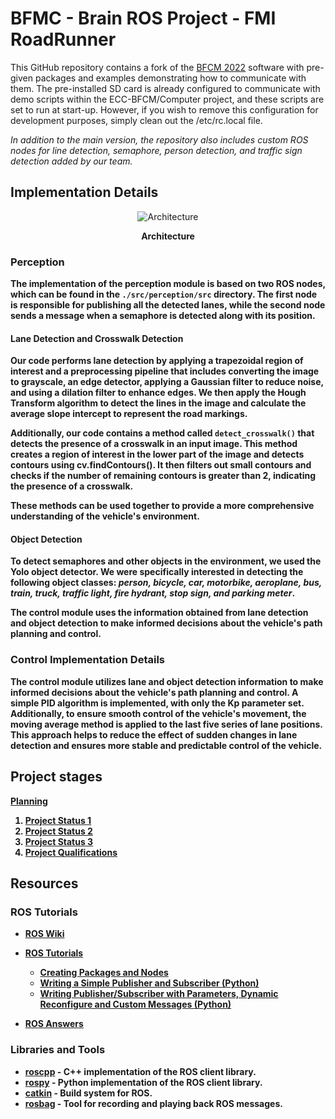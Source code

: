 # BFMC - Brain ROS Project - FMI RoadRunner

This GitHub repository contains a fork of the [BFCM 2022](https://github.com/ECC-BFMC/Brain_ROS) software with pre-given packages and examples demonstrating how to communicate with them. The pre-installed SD card is already configured to communicate with demo scripts within the ECC-BFCM/Computer project, and these scripts are set to run at start-up. However, if you wish to remove this configuration for development purposes, simply clean out the /etc/rc.local file.

_In addition to the main version, the repository also includes custom ROS nodes for line detection, semaphore, person detection, and traffic sign detection added by our team._

## Implementation Details

<div align="center">
    <img src="https://github.com/danadascalescu00/BoschFutureMobilityChallenge/blob/main/images/BFMC2023-FMI_RoadRunner-Architecture.jpg" alt="Architecture">
     <p><b>Architecture<b></p>
</div>


### Perception

The implementation of the perception module is based on two ROS nodes, which can be found in the `./src/perception/src` directory. The first node is responsible for publishing all the detected lanes, while the second node sends a message when a semaphore is detected along with its position. 

#### Lane Detection and Crosswalk Detection
Our code performs lane detection by applying a trapezoidal region of interest and a preprocessing pipeline that includes converting the image to grayscale, an edge detector, applying a Gaussian filter to reduce noise, and using a dilation filter to enhance edges. We then apply the Hough Transform algorithm to detect the lines in the image and calculate the average slope intercept to represent the road markings.

Additionally, our code contains a method called `detect_crosswalk()` that detects the presence of a crosswalk in an input image. This method creates a region of interest in the lower part of the image and detects contours using cv.findContours(). It then filters out small contours and checks if the number of remaining contours is greater than 2, indicating the presence of a crosswalk.

These methods can be used together to provide a more comprehensive understanding of the vehicle's environment. 

#### Object Detection
To detect semaphores and other objects in the environment, we used the Yolo object detector. We were specifically interested in detecting the following object classes: _person, bicycle, car, motorbike, aeroplane, bus, train, truck, traffic light, fire hydrant, stop sign, and parking meter_.

The control module uses the information obtained from lane detection and object detection to make informed decisions about the vehicle's path planning and control.

### Control Implementation Details
The control module utilizes lane and object detection information to make informed decisions about the vehicle's path planning and control. A simple PID algorithm is implemented, with only the Kp parameter set. Additionally, to ensure smooth control of the vehicle's movement, the moving average method is applied to the last five series of lane positions. This approach helps to reduce the effect of sudden changes in lane detection and ensures more stable and predictable control of the vehicle.

## Project stages
[Planning](https://drive.google.com/file/d/1bDNGplvwU5AbuoVqylIRJV2QbeEqFx8x/view?usp=sharing)

1. [Project Status 1](https://www.overleaf.com/read/wjxfqqpjfsmy#f2c250)
2. [Project Status 2](https://www.overleaf.com/read/bfxrmqzkncvx#d7f36a)
3. [Project Status 3](https://www.overleaf.com/read/xtchfkmjwbts#31dc38)
4. [Project Qualifications](https://www.overleaf.com/read/dvdtysypmzvg#0070fe)


## Resources

### ROS Tutorials

* [ROS Wiki](http://wiki.ros.org/)
* [ROS Tutorials](http://wiki.ros.org/ROS/Tutorials)
  * [Creating Packages and Nodes](https://industrial-training-master.readthedocs.io/en/melodic/_source/session1/Creating-a-ROS-Package-and-Node.html)
  * [Writing a Simple Publisher and Subscriber (Python)](http://wiki.ros.org/ROS/Tutorials/WritingPublisherSubscriber%28python%29)
  * [Writing Publisher/Subscriber with Parameters, Dynamic Reconfigure and Custom Messages (Python)](http://wiki.ros.org/ROSNodeTutorialPython)

* [ROS Answers](https://answers.ros.org/)

### Libraries and Tools

* [roscpp](http://wiki.ros.org/roscpp) - C++ implementation of the ROS client library.
* [rospy](http://wiki.ros.org/rospy) - Python implementation of the ROS client library.
* [catkin](http://wiki.ros.org/catkin) - Build system for ROS.
* [rosbag](http://wiki.ros.org/rosbag) - Tool for recording and playing back ROS messages.

